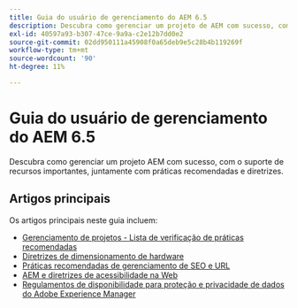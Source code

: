 ```yaml
---
title: Guia do usuário de gerenciamento do AEM 6.5
description: Descubra como gerenciar um projeto de AEM com sucesso, com o suporte de recursos importantes e uma coleção abrangente de guias do usuário do AEM 6.5.
exl-id: 40597a93-b307-47ce-9a9a-c2e12b7dd0e2
source-git-commit: 02dd950111a45908f0a65deb9e5c28b4b119269f
workflow-type: tm+mt
source-wordcount: '90'
ht-degree: 11%

---
```


# Guia do usuário de gerenciamento do AEM 6.5

Descubra como gerenciar um projeto AEM com sucesso, com o suporte de recursos importantes, juntamente com práticas recomendadas e diretrizes.

## Artigos principais

Os artigos principais neste guia incluem:

* [Gerenciamento de projetos - Lista de verificação de práticas recomendadas](/help/managing/best-practices.md)
* [Diretrizes de dimensionamento de hardware](/help/managing/hardware-sizing-guidelines.md)
* [Práticas recomendadas de gerenciamento de SEO e URL](/help/managing/seo-and-url-management.md)
* [AEM e diretrizes de acessibilidade na Web](/help/managing/web-accessibility.md)
* [Regulamentos de disponibilidade para proteção e privacidade de dados do Adobe Experience Manager](/help/managing/data-protection-and-privacy.md)
